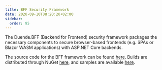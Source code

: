 ```yaml
---
title: BFF Security Framework
date: 2020-09-10T08:20:20+02:00
sidebar:
  order: 95
---
```



The Duende.BFF (Backend for Frontend) security framework packages the necessary components to secure browser-based frontends (e.g. SPAs or Blazor WASM applications) with ASP.NET Core backends.

The source code for the BFF framework can be found [here](https://github.com/DuendeSoftware/BFF). Builds are distributed through NuGet [here](https://www.nuget.org/packages/Duende.BFF/), and samples are available [here](/bff/v2/samples/bff).